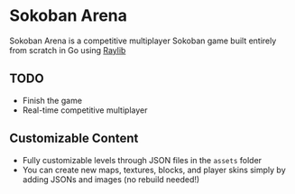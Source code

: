 # Sokoban Arena

Sokoban Arena is a competitive multiplayer Sokoban game built entirely from scratch in Go using [Raylib](https://www.raylib.com/)

## TODO
- Finish the game
- Real-time competitive multiplayer

## Customizable Content
- Fully customizable levels through JSON files in the `assets` folder
- You can create new maps, textures, blocks, and player skins simply by adding JSONs and images (no rebuild needed!)
